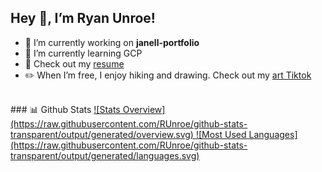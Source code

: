 ## Hey 👋, I’m Ryan Unroe!


- 🔭 I’m currently working on **janell-portfolio**
- 🌱 I’m currently learning GCP
- 📝 Check out my [resume](https://drive.google.com/file/d/1XiFYET8EDzwP4pwZgII_kXS4MLzlXq2W/view?usp=sharing)
- ✏️ When I’m free, I enjoy hiking and drawing. Check out my [art Tiktok](https://www.tiktok.com/@.ryan130)


<br>
### 📊 Github Stats
<a href='https://github.com/RUnroe/github-stats-transparent'>
![Stats Overview](https://raw.githubusercontent.com/RUnroe/github-stats-transparent/output/generated/overview.svg)
![Most Used Languages](https://raw.githubusercontent.com/RUnroe/github-stats-transparent/output/generated/languages.svg)

</a>
